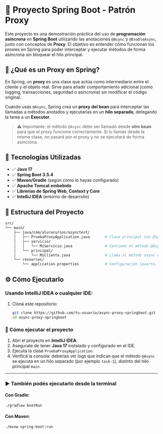 # 🧪 Proyecto Spring Boot - Patrón Proxy

Este proyecto es una demostración práctica del uso de **programación asíncrona** en **Spring Boot** utilizando las anotaciones `@Async` y `@EnableAsync`, junto con conceptos de **Proxy**. El objetivo es entender cómo funcionan los proxies en Spring para poder interceptar y ejecutar métodos de forma asíncrona sin bloquear el hilo principal.

## 🧠 ¿Qué es un Proxy en Spring?

En Spring, un **proxy** es una clase que actúa como intermediario entre el cliente y el objeto real. Sirve para añadir comportamiento adicional (como logging, transacciones, seguridad o asincronía) sin modificar el código original. 

Cuando usás `@Async`, Spring crea un **proxy del bean** para interceptar las llamadas a métodos anotados y ejecutarlas en un **hilo separado**, delegando la tarea a un **Executor**.

> ⚠️ Importante: el método `@Async` debe ser llamado desde **otro bean** para que el proxy funcione correctamente. Si lo llamás desde la misma clase, no pasará por el proxy y no se ejecutará de forma asíncrona.

## 🚀 Tecnologías Utilizadas

- ✅ **Java 17**
- ✅ **Spring Boot 3.5.4**
- ✅ **Maven/Gradle** (según cómo lo hayas configurado)
- ✅ **Apache Tomcat embebido**
- ✅ **Librerías de Spring Web, Context y Core**
- ✅ **IntelliJ IDEA** (entorno de desarrollo)

## 📂 Estructura del Proyecto
```bash
src/
└── main/
    ├── java/com/aluracursos/asynctest/
    │   ├── PruebaProxyApplication.java       # Clase principal con @SpringBootApplication y @EnableAsync
    │   ├── servicio/                         
    │   │   └── MiServicio.java               # Contiene el método @Async
    │   └── principal/                        
    │       └── MiCliente.java                # Llama al método async desde otro bean
    └── resources/
        └── application.properties            # Configuración (puerto, logging, etc.)
```

## ⚙️ Cómo Ejecutarlo

### Usando IntelliJ IDEA o cualquier IDE:

1. Cloná este repositorio:
   ```bash
   git clone https://github.com/tu-usuario/async-proxy-springboot.git
   cd async-proxy-springboot
### 🧪 Cómo ejecutar el proyecto

1. Abrí el proyecto en **IntelliJ IDEA**.
2. Asegurate de tener **Java 17** instalado y configurado en el IDE.
3. Ejecutá la clase `PruebaProxyApplication`.
4. Verificá la consola: deberías ver logs que indican que el método `@Async` se ejecuta en un hilo separado (por ejemplo `task-1`), distinto del hilo principal `main`.

---

### ▶️ También podés ejecutarlo desde la terminal

#### Con Gradle:
```bash
./gradlew bootRun
```
#### Con Maven:
```bash
./mvnw spring-boot:run
```
